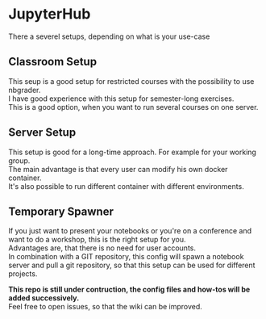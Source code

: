 # JupyterHub
There a severel setups, depending on what is your use-case
## Classroom Setup
This seup is a good setup for restricted courses with the possibility to use nbgrader.  
I have good experience with this setup for semester-long exercises.  
This is a good option, when you want to run several courses on one server.   
## Server Setup
This setup is good for a long-time approach. For example for your working group.  
The main advantage is that every user can modify his own docker container.  
It's also possible to run different container with different environments.   
## Temporary Spawner
If you just want to present your notebooks or you're on a conference and want to do a workshop, this is the right setup for you.  
Advantages are, that there is no need for user accounts.  
In combination with a GIT repository, this config will spawn a notebook server and pull a git repository, so that this setup can be used for different projects.  

**This repo is still under contruction, the config files and how-tos will be added successively.**  
Feel free to open issues, so that the wiki can be improved.  

